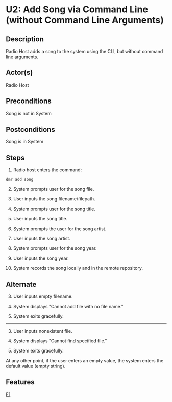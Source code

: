 # U2: Add Song via Command Line (without Command Line Arguments)

## Description

Radio Host adds a song to the system using the CLI, but without command line arguments.

## Actor(s)
 Radio Host

## Preconditions
 Song is not in System

## Postconditions
 Song is in System

## Steps

1) Radio host enters the command:
```bash
dmr add song
```
2) System prompts user for the song file.

3) User inputs the song filename/filepath.

4) System prompts user for the song title.

5) User inputs the song title.

6) System prompts the user for the song artist.

7) User inputs the song artist.

8) System prompts user for the song year.

9) User inputs the song year.

10) System records the song locally and in the remote repository.

## Alternate

3) User inputs empty filename.

4) System displays "Cannot add file with no file name."

5) System exits gracefully.

---

3) User inputs nonexistent file.

4) System displays "Cannot find specified file."

5) System exits gracefully.

At any other point, if the user enters an empty value, the system enters the default value (empty string).

## Features
[F1](../features/#f1-add-song-via-command-line)
